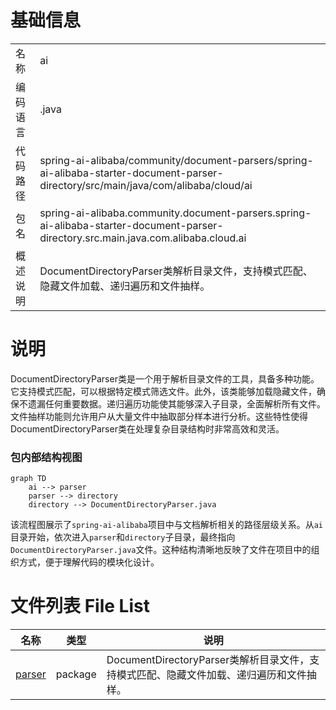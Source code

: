 # 基础信息

|      |      |
|------|------|
| 名称 | ai |
| 编码语言 | .java |
| 代码路径 | spring-ai-alibaba/community/document-parsers/spring-ai-alibaba-starter-document-parser-directory/src/main/java/com/alibaba/cloud/ai |
| 包名 | spring-ai-alibaba.community.document-parsers.spring-ai-alibaba-starter-document-parser-directory.src.main.java.com.alibaba.cloud.ai |
| 概述说明 | DocumentDirectoryParser类解析目录文件，支持模式匹配、隐藏文件加载、递归遍历和文件抽样。 |

# 说明

DocumentDirectoryParser类是一个用于解析目录文件的工具，具备多种功能。它支持模式匹配，可以根据特定模式筛选文件。此外，该类能够加载隐藏文件，确保不遗漏任何重要数据。递归遍历功能使其能够深入子目录，全面解析所有文件。文件抽样功能则允许用户从大量文件中抽取部分样本进行分析。这些特性使得DocumentDirectoryParser类在处理复杂目录结构时非常高效和灵活。


### 包内部结构视图

```mermaid
graph TD
    ai --> parser
    parser --> directory
    directory --> DocumentDirectoryParser.java
```

该流程图展示了`spring-ai-alibaba`项目中与文档解析相关的路径层级关系。从`ai`目录开始，依次进入`parser`和`directory`子目录，最终指向`DocumentDirectoryParser.java`文件。这种结构清晰地反映了文件在项目中的组织方式，便于理解代码的模块化设计。

# 文件列表 File List

| 名称   | 类型  | 说明 |
|-------|------|-------------|
| [parser](parser/_module.md) | package | DocumentDirectoryParser类解析目录文件，支持模式匹配、隐藏文件加载、递归遍历和文件抽样。 |


